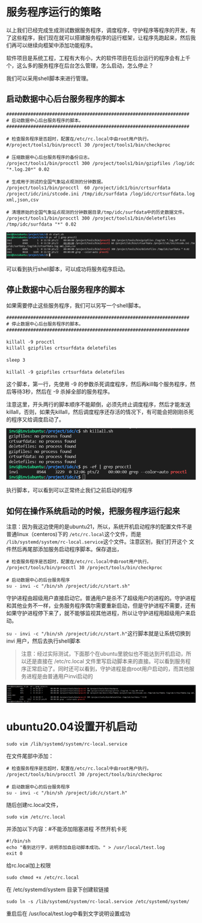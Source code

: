 # 服务程序运行的策略

以上我们已经完成生成测试数据服务程序，调度程序，守护程序等程序的开发，有了这些程序，我们现在就可以搭建服务程序的运行框架，让程序先跑起来，然后我们再可以继续向框架中添加功能程序。

软件项目是系统工程，工程有大有小，大的软件项目在后台运行的程序会有上千个，这么多的服务程序在后台怎么管理，怎么启动，怎么停止？

我们可以采用shell脚本来进行管理。

## 启动数据中心后台服务程序的脚本

```shell
####################################################################
# 启动数据中心后台服务程序的脚本。
####################################################################

# 检查服务程序是否超时，配置在/etc/rc.local中由root用户执行。
#/project/tools1/bin/procctl 30 /project/tools1/bin/checkproc

# 压缩数据中心后台服务程序的备份日志。
/project/tools1/bin/procctl 300 /project/tools1/bin/gzipfiles /log/idc "*.log.20*" 0.02

# 生成用于测试的全国气象站点观测的分钟数据。
/project/tools1/bin/procctl  60 /project/idc1/bin/crtsurfdata /project/idc/ini/stcode.ini /tmp/idc/surfdata /log/idc/crtsurfdata.log xml,json,csv

# 清理原始的全国气象站点观测的分钟数据目录/tmp/idc/surfdata中的历史数据文件。
/project/tools1/bin/procctl 300 /project/tools1/bin/deletefiles /tmp/idc/surfdata "*" 0.02

```

![](./img/QQ截图20220402115949.png)

可以看到执行shell脚本，可以成功将服务程序启动。

## 停止数据中心后台服务程序的脚本

如果需要停止这些服务程序，我们可以另写一个shell脚本。

```shell
####################################################################
# 停止数据中心后台服务程序的脚本。
####################################################################

killall -9 procctl
killall gzipfiles crtsurfdata deletefiles

sleep 3

killall -9 gzipfiles crtsurfdata deletefiles

```

这个脚本，第一行，先使用 -9 的参数杀死调度程序，然后再kill每个服务程序，然后等待3秒，然后在 -9 杀掉全部的服务程序。

注意这里，开头两行的脚本顺序不能颠倒，必须先终止调度程序，然后才能发送killall，否则，如果先killall，然后调度程序还存活的情况下，有可能会把刚刚杀死的程序又给调度启动了。

![](./img/QQ截图20220402120718.png)

执行脚本，可以看到可以正常终止我们之前启动的程序

## 如何在操作系统启动的时候，把服务程序运行起来

注意：因为我这边使用的是ubuntu21，所以，系统开机启动程序的配置文件不是普通linux（centeros)下的 `/etc/rc.local`这个文件，而是 `/lib/systemd/system/rc-local.service`这个文件。注意区别，我们打开这个 文件然后再尾部添加服务启动程序脚本。保存退出，

```shell
# 检查服务程序是否超时，配置在/etc/rc.local中由root用户执行。
/project/tools/bin/procctl 30 /project/tools/bin/checkproc

# 启动数据中心的后台服务程序
su - invi -c "/bin/sh /project/idc/c/start.sh"
```

守护进程由超级用户直接启动它。普通用户是杀不了超级用户的进程的。守护进程和其他业务不一样，业务服务程序偶尔需要重新启动，但是守护进程不需要，还有如果守护进程停下来了，就不能够监视其他进程，所以让守护进程用超级用户来启动。

`su - invi -c "/bin/sh /project/idc/c/start.h"`这行脚本就是让系统切换到 invi 用户，然后去执行shell脚本

> 注意：经过实际测试，下面那个在ubuntu里貌似也不能达到开机启动，所以还是直接在 /etc/rc.local 文件里写启动脚本来的直接。可以看到服务程序正常启动了。同时还可以看到，守护进程是由root用户启动的，而其他服务进程是由普通用户invi启动的

![](./img/QQ截图20220402142645.png)

# ubuntu20.04设置开机启动

```shell
sudo vim /lib/systemd/system/rc-local.service
```

在文件尾部中添加：

```shell
# 检查服务程序是否超时，配置在/etc/rc.local中由root用户执行。
/project/tools/bin/procctl 30 /project/tools/bin/checkproc

# 启动数据中心的后台服务程序
su - invi -c "/bin/sh /project/idc/c/start.h"
```

随后创建rc.local文件，

```shell
sudo vim /etc/rc.local
```

并添加以下内容：#不能添加阻塞进程 不然开机卡死

```shell
#!/bin/sh
echo "看到这行字，说明添加自启动脚本成功。" > /usr/local/test.log
exit 0
```

给rc.local加上权限

```shell
sudo chmod +x /etc/rc.local
```

在 /etc/systemd/system 目录下创建软链接

```shell
sudo ln -s /lib/systemd/system/rc-local.service /etc/systemd/system/
```

重启后在 /usr/local/test.log中看到文字说明设置成功
